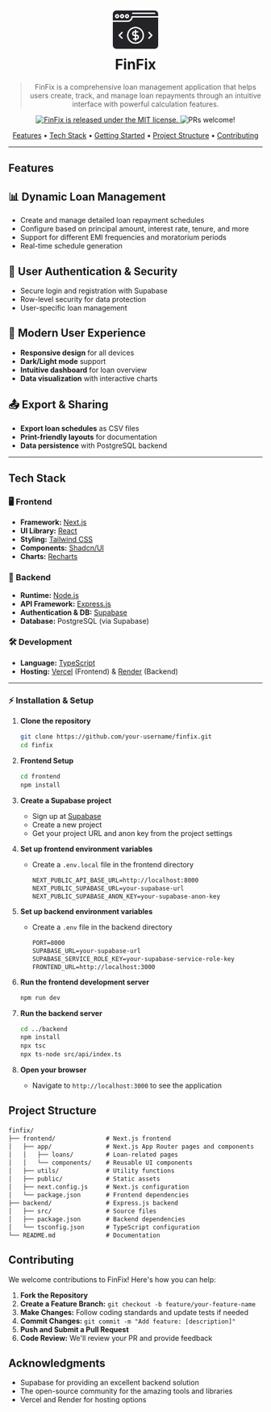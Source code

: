 <div align="center">

  <h1>
    <img src="static/icon.svg" width="90" height="90" alt="FinFix Logo"/><br/>
    FinFix
  </h1>

> FinFix is a comprehensive loan management application that helps users create, track, and manage loan repayments through an intuitive interface with powerful calculation features.

  <p>
    <a href="https://github.com/your-username/finfix/blob/main/LICENSE">
      <img src="https://img.shields.io/badge/license-MIT-blue.svg" alt="FinFix is released under the MIT license." />
    </a>
    <img src="https://img.shields.io/badge/PRs-welcome-brightgreen.svg" alt="PRs welcome!" />
  </p>

  <p>
    <a href="#features">Features</a> •
    <a href="#tech-stack">Tech Stack</a> •
    <a href="#getting-started">Getting Started</a> •
    <a href="#project-structure">Project Structure</a> •
    <a href="#contributing">Contributing</a>
  </p>
</div>

---

##  Features

## 📊 Dynamic Loan Management
- Create and manage detailed loan repayment schedules
- Configure based on principal amount, interest rate, tenure, and more
- Support for different EMI frequencies and moratorium periods
- Real-time schedule generation

## 🔐 User Authentication & Security
- Secure login and registration with Supabase
- Row-level security for data protection
- User-specific loan management

## 🎨 Modern User Experience
- **Responsive design** for all devices
- **Dark/Light mode** support
- **Intuitive dashboard** for loan overview
- **Data visualization** with interactive charts

## 📤 Export & Sharing
- **Export loan schedules** as CSV files
- **Print-friendly layouts** for documentation
- **Data persistence** with PostgreSQL backend

---

## Tech Stack

### 🖥️ Frontend
- **Framework:** [Next.js](https://nextjs.org)
- **UI Library:** [React](https://reactjs.org)
- **Styling:** [Tailwind CSS](https://tailwindcss.com)
- **Components:** [Shadcn/UI](https://ui.shadcn.com/)
- **Charts:** [Recharts](https://recharts.org)

### 🔧 Backend
- **Runtime:** [Node.js](https://nodejs.org)
- **API Framework:** [Express.js](https://expressjs.com)
- **Authentication & DB:** [Supabase](https://supabase.com)
- **Database:** PostgreSQL (via Supabase)

### 🛠️ Development
- **Language:** [TypeScript](https://www.typescriptlang.org)
- **Hosting:** [Vercel](https://vercel.com) (Frontend) & [Render](https://render.com) (Backend)

---

### ⚡ Installation & Setup

1. **Clone the repository**
   ```bash
   git clone https://github.com/your-username/finfix.git
   cd finfix
   ```

2. **Frontend Setup**
   ```bash
   cd frontend
   npm install
   ```

3. **Create a Supabase project**
   - Sign up at [Supabase](https://supabase.com)
   - Create a new project
   - Get your project URL and anon key from the project settings
   
4. **Set up frontend environment variables**
   - Create a `.env.local` file in the frontend directory
     ```env
     NEXT_PUBLIC_API_BASE_URL=http://localhost:8000
     NEXT_PUBLIC_SUPABASE_URL=your-supabase-url
     NEXT_PUBLIC_SUPABASE_ANON_KEY=your-supabase-anon-key
     ```

5. **Set up backend environment variables**
   - Create a `.env` file in the backend directory
     ```env
     PORT=8000
     SUPABASE_URL=your-supabase-url
     SUPABASE_SERVICE_ROLE_KEY=your-supabase-service-role-key
     FRONTEND_URL=http://localhost:3000
     ```

6. **Run the frontend development server**
   ```bash
   npm run dev
   ```

7. **Run the backend server**
   ```bash
   cd ../backend
   npm install
   npx tsc
   npx ts-node src/api/index.ts
   ```

8. **Open your browser**
   - Navigate to `http://localhost:3000` to see the application

## Project Structure

```
finfix/
├── frontend/              # Next.js frontend
│   ├── app/               # Next.js App Router pages and components
│   │   ├── loans/         # Loan-related pages
│   │   └── components/    # Reusable UI components
│   ├── utils/             # Utility functions
│   ├── public/            # Static assets
│   ├── next.config.js     # Next.js configuration
│   └── package.json       # Frontend dependencies
├── backend/               # Express.js backend
│   ├── src/               # Source files
│   ├── package.json       # Backend dependencies
│   └── tsconfig.json      # TypeScript configuration
└── README.md              # Documentation
```

## Contributing

We welcome contributions to FinFix! Here's how you can help:

1. **Fork the Repository**
2. **Create a Feature Branch:** `git checkout -b feature/your-feature-name`
3. **Make Changes:** Follow coding standards and update tests if needed
4. **Commit Changes:** `git commit -m "Add feature: [description]"`
5. **Push and Submit a Pull Request**
6. **Code Review:** We'll review your PR and provide feedback

## Acknowledgments

- Supabase for providing an excellent backend solution
- The open-source community for the amazing tools and libraries
- Vercel and Render for hosting options
